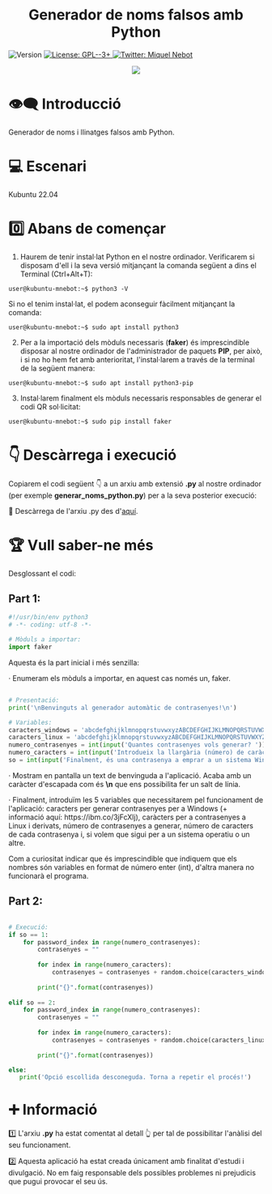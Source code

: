 <h1 align="center"><b>Generador de noms falsos amb Python</b></h1>
<p>
  <img alt="Version" src="https://img.shields.io/badge/version-1.0-blue.svg?cacheSeconds=2592000" />
  <a href="https://www.gnu.org/licenses/gpl-3.0.html" target="_blank">
    <img alt="License: GPL--3+" src="https://img.shields.io/badge/License-GPL--3+-yellow.svg" />
  </a>
  <a href="https://twitter.com/miquelnebot" target="_blank">
    <img alt="Twitter: Miquel Nebot" src="https://img.shields.io/twitter/follow/miquelnebot.svg?style=social" />
  </a>
</p>
<div align="center"><img src="https://user-images.githubusercontent.com/57944755/222732835-8c04b9fa-c89c-42fb-a12b-372d3d1638d0.png"></div>


# 👁️‍🗨️ Introducció

Generador de noms i llinatges falsos amb Python.

# 💻 Escenari
Kubuntu 22.04

# 0️⃣ Abans de començar
1. Haurem de tenir instal·lat Python en el nostre ordinador. Verificarem si disposam d'ell i la seva versió mitjançant la comanda següent a dins el Terminal (Ctrl+Alt+T): 

```console
user@kubuntu-mnebot:~$ python3 -V
```
Si no el tenim instal·lat, el podem aconseguir fàcilment mitjançant la comanda:
```console
user@kubuntu-mnebot:~$ sudo apt install python3
```
2. Per a la importació dels mòduls necessaris (**faker**) és imprescindible disposar al nostre ordinador de l'administrador de paquets **PIP**, per això, i si no ho hem fet amb anterioritat, l'instal·larem a través de la terminal de la següent manera:
```console
user@kubuntu-mnebot:~$ sudo apt install python3-pip
```
3. Instal·larem finalment els mòduls necessaris responsables de generar el codi QR sol·licitat:
```console
user@kubuntu-mnebot:~$ sudo pip install faker
```

# 👇 Descàrrega i execució
Copiarem el codi següent 👇 a un arxiu amb extensió **.py** al nostre ordinador (per exemple **generar_noms_python.py**) per a la seva posterior execució: 
<p></p>📝 Descàrrega de l'arxiu .py des d'<a href="https://github.com/miquelnebotaragon/generador_contrasenyes_python/blob/main/generar_contrasenyes_python.py" target="_blank">aquí</a>.

# 🏆 Vull saber-ne més
Desglossant el codi:
## Part 1:
```python
#!/usr/bin/env python3
# -*- coding: utf-8 -*-

# Mòduls a importar:
import faker

```
Aquesta és la part inicial i més senzilla:
<p>· Enumeram els mòduls a importar, en aquest cas només un, faker.</p>


```python

# Presentació:
print('\nBenvinguts al generador automàtic de contrasenyes!\n')

# Variables:
caracters_windows = 'abcdefghijklmnopqrstuvwxyzABCDEFGHIJKLMNOPQRSTUVWXYZ0123456789~@#_/+:'
caracters_linux = 'abcdefghijklmnopqrstuvwxyzABCDEFGHIJKLMNOPQRSTUVWXYZ0123456789~@#_^*%/.+:;='
numero_contrasenyes = int(input('Quantes contrasenyes vols generar? '))
numero_caracters = int(input('Introdueix la llargària (número) de caràcters que vols que tengui... '))
so = int(input('Finalment, és una contrasenya a emprar a un sistema Windows (1) o Linux (2)? (Si no ho tens clar tria l\'opció 1) '))

```

<p>· Mostram en pantalla un text de benvinguda a l'aplicació. Acaba amb un caràcter d'escapada com és <b>\n</b> que ens possibilita fer un salt de línia.</p>
<p>· Finalment, introduïm les 5 variables que necessitarem pel funcionament de l'aplicació: caracters per generar contrasenyes per a Windows (+ informació aquí: https://ibm.co/3jFcXlj), caràcters per a contrasenyes a Linux i derivats, número de contrasenyes a generar, número de caracters de cada contrasenya i, si volem que sigui per a un sistema operatiu o un altre.</p>
<p>Com a curiositat indicar que és imprescindible que indiquem que els nombres són variables en format de número enter (int), d'altra manera no funcionarà el programa.</p>

## Part 2:

```python

# Execució:
if so == 1:
    for password_index in range(numero_contrasenyes):
        contrasenyes = ""
        
        for index in range(numero_caracters):
            contrasenyes = contrasenyes + random.choice(caracters_windows)
        
        print("{}".format(contrasenyes))
    
elif so == 2:
    for password_index in range(numero_contrasenyes):
        contrasenyes = ""
        
        for index in range(numero_caracters):
            contrasenyes = contrasenyes + random.choice(caracters_linux)
        
        print("{}".format(contrasenyes))

else:
   print('Opció escollida desconeguda. Torna a repetir el procés!')
```

# ➕ Informació
1️⃣ L'arxiu **.py** ha estat comentat al detall 👆 per tal de possibilitar l'anàlisi del seu funcionament.<p></p>
2️⃣ Aquesta aplicació ha estat creada únicament amb finalitat d'estudi i divulgació. No em faig responsable dels possibles problemes ni prejudicis que pugui provocar el seu ús.<p></p>
